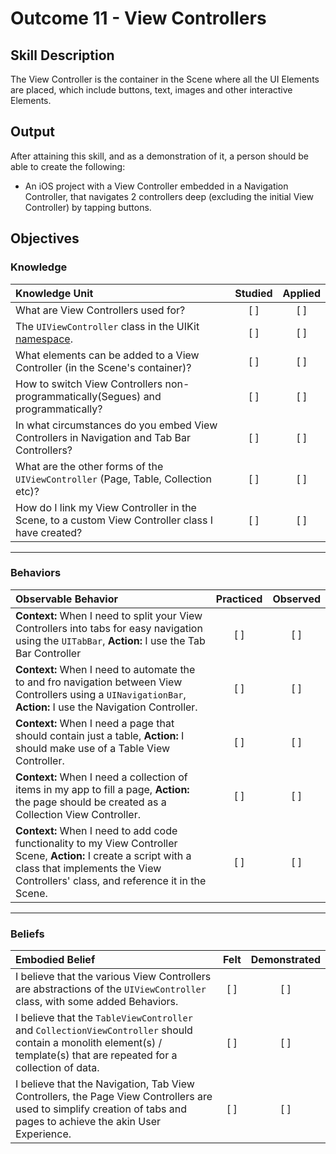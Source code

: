# Outcome 11 - View Controllers
## Skill Description

The View Controller is the container in the Scene where all the UI Elements are placed, which include buttons, text, images and other interactive Elements.

## Output

After attaining this skill, and as a demonstration of it, a person should be able to create the following:

- An iOS project with a View Controller embedded in a Navigation Controller, that navigates 2 controllers deep (excluding the initial View Controller) by tapping buttons.


## Objectives
### Knowledge

| Knowledge Unit   |      Studied      | Applied |
|:-------------|:------------------:|:--------:|
| What are View Controllers used for? | [ ] | [ ] |
| The `UIViewController` class in the UIKit [namespace](../4%20-%20Object%20Oriented%20Programming/). | [ ] | [ ] |
| What elements can be added to a View Controller (in the Scene's container)? | [ ] | [ ] |
| How to switch View Controllers non-programmatically(Segues) and programmatically? | [ ] | [ ] |
| In what circumstances do you embed View Controllers in Navigation and Tab Bar Controllers? | [ ] | [ ] |
| What are the other forms of the `UIViewController` (Page, Table, Collection etc)? | [ ] | [ ] |
| How do I link my View Controller in the Scene, to a custom View Controller class I have created? | [ ] | [ ] |

------

### Behaviors

| Observable Behavior   |      Practiced      | Observed |
|:-------------|:------------------:|:--------:|
| **Context:** When I need to split your View Controllers into tabs for easy navigation using the `UITabBar`, **Action:** I use the Tab Bar Controller | [ ] | [ ] |
| **Context:** When I need to automate the to and fro navigation between View Controllers using a `UINavigationBar`, **Action:** I use the Navigation Controller. | [ ] | [ ] |
| **Context:** When I need a page that should contain just a table, **Action:** I should make use of a Table View Controller. | [ ] | [ ] |
| **Context:** When I need a collection of items in my app to fill a page, **Action:** the page should be created as a Collection View Controller. | [ ] | [ ] |
| **Context:** When I need to add code functionality to my View Controller Scene, **Action:** I create a script with a class that implements the View Controllers' class, and reference it in the Scene. | [ ] | [ ] |
------

### Beliefs

| Embodied Belief   |      Felt      | Demonstrated |
|:-------------|:------------------:|:--------:|
| I believe that the various View Controllers are abstractions of the `UIViewController` class, with some added Behaviors. | [ ] | [ ] |
| I believe that the `TableViewController` and `CollectionViewController` should contain a monolith element(s) / template(s) that are repeated for a collection of data. | [ ] | [ ] |
| I believe that the Navigation, Tab View Controllers, the Page View Controllers are used to simplify creation of tabs and pages to achieve the akin User Experience. | [ ] | [ ] |
